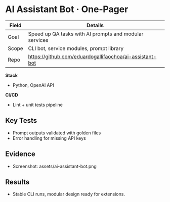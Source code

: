 # AI Assistant Bot · One‑Pager


| Field | Details |
| --- | --- |
| Goal | Speed up QA tasks with AI prompts and modular services |
| Scope | CLI bot, service modules, prompt library |
| Repo | https://github.com/eduardogallifaochoa/ai-assistant-bot |


**Stack**
- Python, OpenAI API


**CI/CD**
- Lint + unit tests pipeline


## Key Tests
- Prompt outputs validated with golden files
- Error handling for missing API keys


## Evidence
- Screenshot: assets/ai-assistant-bot.png


## Results
- Stable CLI runs, modular design ready for extensions.